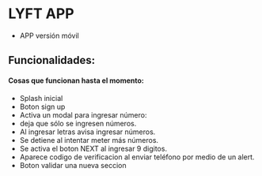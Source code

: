 # LYFT APP
+ APP versión móvil

## Funcionalidades:

#### Cosas que funcionan hasta el momento:

* Splash inicial
* Boton sign up
* Activa un modal para ingresar número:
* deja que sólo se ingresen números.
* Al ingresar letras avisa ingresar números.
* Se detiene al intentar meter más números.
* Se activa el boton NEXT al ingresar 9 digitos.
* Aparece codigo de verificacion al enviar teléfono por medio de un alert.
* Boton validar una nueva seccion